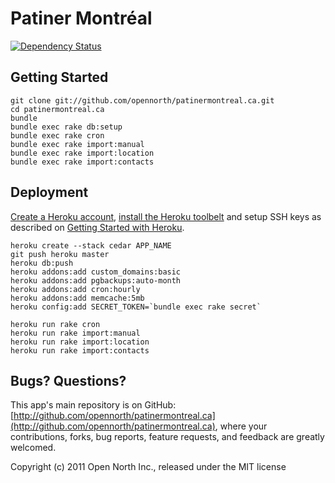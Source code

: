 # Patiner Montréal

[![Dependency Status](https://gemnasium.com/opennorth/patinermontreal.ca.png)](https://gemnasium.com/opennorth/patinermontreal.ca)

## Getting Started

    git clone git://github.com/opennorth/patinermontreal.ca.git
    cd patinermontreal.ca
    bundle
    bundle exec rake db:setup
    bundle exec rake cron
    bundle exec rake import:manual
    bundle exec rake import:location
    bundle exec rake import:contacts

## Deployment

[Create a Heroku account](http://heroku.com/signup), [install the Heroku toolbelt](https://toolbelt.heroku.com/) and setup SSH keys as described on [Getting Started with Heroku](http://devcenter.heroku.com/articles/quickstart).

    heroku create --stack cedar APP_NAME
    git push heroku master
    heroku db:push
    heroku addons:add custom_domains:basic
    heroku addons:add pgbackups:auto-month
    heroku addons:add cron:hourly
    heroku addons:add memcache:5mb
    heroku config:add SECRET_TOKEN=`bundle exec rake secret`

    heroku run rake cron
    heroku run rake import:manual
    heroku run rake import:location
    heroku run rake import:contacts

## Bugs? Questions?

This app's main repository is on GitHub: [http://github.com/opennorth/patinermontreal.ca](http://github.com/opennorth/patinermontreal.ca), where your contributions, forks, bug reports, feature requests, and feedback are greatly welcomed.

Copyright (c) 2011 Open North Inc., released under the MIT license
